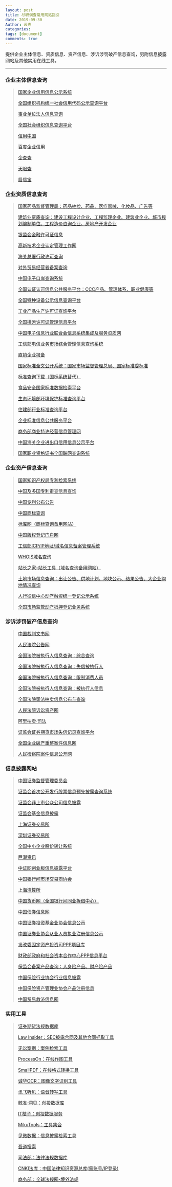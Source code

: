 ```yaml
---
layout: post
title: 尽职调查常用网站指引
date: 2019-09-30
Author: 云声
categories: 
tags: [document]
comments: true
---
```



提供企业主体信息、资质信息、资产信息、涉诉涉罚破产信息查询，另附信息披露网站及其他实用在线工具。



---



### 企业主体信息查询


> [国家企业信用信息公示系统](http://www.gsxt.gov.cn/index.html)
> 
> [全国组织机构统一社会信用代码公示查询平台](https://www.cods.org.cn/)
> 
> [事业单位法人信息查询](http://www.gjsy.gov.cn/cxzl/)
> 
> [全国社会组织信息查询平台](http://www.chinanpo.gov.cn/search/orgindex.html)
> 
> [信用中国](https://www.creditchina.gov.cn/)
> 
> [百度企业信用](https://xin.baidu.com/)
> 
> [企查查](https://www.qichacha.com/)
> 
> [天眼查](https://www.tianyancha.com/)
> 
> [启信宝](https://www.qixin.com/)


### 企业资质信息查询


> [国家药品监督管理局：药品抽检、药品、医疗器械、化妆品、广告等](http://qy1.sfda.gov.cn/datasearchcnda/face3/dir.html)
> 
> [建筑业资质查询：建设工程设计企业、工程监理企业、建筑业企业、城市规划编制单位、工程造价咨询企业、房地产开发企业](http://www.mohurd.gov.cn/wbdt/dwzzcx/index.html)
> 
> [银监会金融许可证信息](http://xukezheng.cbrc.gov.cn/ilicence/)
> 
> [高新技术企业认定管理工作网](http://www.innocom.gov.cn/)
> 
> [海关总署行政许可查询](http://www.customs.gov.cn/customs/302249/302334/302335/index.html)
> 
> [对外贸易经营者备案查询](http://iecms.mofcom.gov.cn/)
> 
> [中国电子口岸查询系统](http://www.chinaport.gov.cn/) 
> 
> [全国认证认可信息公共服务平台：CCC产品、管理体系、职业健康等](http://cx.cnca.cn/CertECloud/index/index/page)    
> 
> [全国特种设备公示信息查询平台](http://cnse.samr.gov.cn/)    
> 
> [工业产品生产许可证查询平台](http://gyxkz.aqsiq.gov.cn:8080/zhijian/)    
> 
> [全国排污许可证管理信息平台](http://permit.mee.gov.cn/permitExt/outside/default.jsp) 
> 
> [中国电子信息行业联合会信息系统集成及服务资质网](http://www.csi-s.org.cn/miitnew_webmap/miitnew_xxcx_jcqycx/)
> 
> [工信部电信业务市场综合管理信息查询系统](https://tsm.miit.gov.cn/dxxzsp/) 
> 
> [直销企业报备](http://zxjg.saic.gov.cn/samrmrkout/)
> 
> [国家标准全文公开系统：国家市场监督管理总局、国家标准委标准](http://www.gb688.cn/bzgk/gb/index)
> 
> [标准查询下载（国标系统替代）](https://www.antpedia.com/standard/)
> 
> [食品安全国家标准数据检索平台](http://bz.cfsa.net.cn/db)
> 
> [生态环境部环境保护标准查询平台](http://kjs.mee.gov.cn/hjbhbz/)
> 
> [住建部行业标准查询平台](http://www.mohurd.gov.cn/bzde/index.html)
> 
> [企业标准信息公共服务平台](http://www.cpbz.gov.cn/)
> 
> [商务部商业特许经营信息管理网](http://txjy.syggs.mofcom.gov.cn/)
> 
> [中国海关企业进出口信用信息公示平台](http://credit.customs.gov.cn/)
> 
> [国家职业资格证书全国联网查询系统](http://zscx.osta.org.cn/)


### 企业资产信息查询


> [国家知识产权局专利检索系统](http://pss-system.cnipa.gov.cn/sipopublicsearch/portal/uiIndex.shtml)
> 
> [中国及多国专利审查信息查询](http://cpquery.sipo.gov.cn/)   
> 
> [中国专利公布公告](http://epub.sipo.gov.cn/index.action)   
>
> [中国商标查询](http://wcjs.sbj.cnipa.gov.cn/txnT01.do)  
> 
> [标库网（商标查询备用网站）](http://www.tmkoo.com/)
> 
> [中国版权登记门户网](http://www.ccopyright.com.cn/)
> 
> [工信部ICP/IP地址/域名信息备案管理系统](http://www.beian.miit.gov.cn/)
> 
> [WHOIS域名查询](https://whois.icann.org/zh)
> 
> [站长之家-站长工具（域名查询备用网站）](http://tool.chinaz.com/)
> 
> [土地市场信息查询：出让公告、供地计划、地块公示、结果公告、大企业购地情况查询](http://www.landchina.com/)
> 
> [人行征信中心动产融资统一登记公示系统](https://www.zhongdengwang.org.cn/rs/main.jsp#)
> 
> [全国市场监管动产抵押登记业务系统](http://dcdy.gsxt.gov.cn/loginSydq/index.xhtml)


### 涉诉涉罚破产信息查询


> [中国裁判文书网](http://wenshu.court.gov.cn/) 
> 
> [人民法院公告网](https://rmfygg.court.gov.cn/)  
> 
> [全国法院被执行人信息查询：综合查询](http://zxgk.court.gov.cn/zhzxgk/)
> 
> [全国法院被执行人信息查询：失信被执行人](http://zxgk.court.gov.cn/zhixing/)
> 
> [全国法院被执行人信息查询：限制消费人员](http://zxgk.court.gov.cn/xgl/)
> 
> [全国法院被执行人信息查询：被执行人信息](http://zxgk.court.gov.cn/zhixing/)
> 
> [全国法院司法拍卖信息公布与查询](http://zxgk.court.gov.cn/sfpm/)
> 
> [人民法院诉讼资产网](https://www.rmfysszc.gov.cn/)
> 
> [阿里拍卖·司法](https://sf.taobao.com/)
> 
> [证监会证券期货市场失信记录查询平台](http://neris.csrc.gov.cn/shixinchaxun/)
> 
> [全国企业破产重整案件信息网](http://pccz.court.gov.cn/pcajxxw/index/xxwsy)
> 
> [人民检察院案件信息公开网](http://www.ajxxgk.jcy.gov.cn/html/gj/)


### 信息披露网站


> [中国证券监督管理委员会](http://www.csrc.gov.cn/pub/newsite/)
> 
> [证监会首次公开发行股票信息预先披露查询系统](http://eid.csrc.gov.cn/ipo/)
>
> [证监会非上市公众公司信息披露](http://eid.csrc.gov.cn/nlpc/)
>
> [证监会基金信息披露](http://eid.csrc.gov.cn/fund/)
> 
> [上海证券交易所](http://www.sse.com.cn/)
> 
> [深圳证券交易所](http://www.szse.cn/)
> 
> [全国中小企业股份转让系统](http://www.neeq.com.cn/)
> 
> [巨潮资讯](http://www.cninfo.com.cn/new/index)
> 
> [中证网创业板信息披露平台](http://chinext.cs.com.cn/index.html)
> 
> [中国银行间市场交易商协会](http://www.nafmii.org.cn/)
> 
> [上海清算所](http://www.shclearing.com/)
> 
> [中国货币网（全国银行间同业拆借中心）](http://www.chinamoney.com.cn/chinese/)
> 
> [中国债券信息网](https://www.chinabond.com.cn/d2s/index.html)
> 
> [中国证券投资基金业协会信息公示](http://gs.amac.org.cn/)
> 
> [中国证券业协会从业人员执业注册信息公示](http://exam.sac.net.cn/pages/registration/sac-publicity-report.html)
> 
> [发改委固定资产投资司PPP项目库](http://tzs.ndrc.gov.cn/zttp/PPPxmk/xmk/)
> 
> [财政部政府和社会资本合作中心PPP信息平台](http://www.cpppc.org/)
> 
> [保监会备案产品查询：人身险产品、财产险产品](http://bxjg.circ.gov.cn/web/site0/tab5253/)
> 
> [中国保险行业协会行业信息披露](http://icid.iachina.cn/ICID/)
> 
> [中国保险资产管理业协会产品注册信息](http://www.iamac.org.cn/cpzc/zcdt/)
> 
> [中国贸易救济信息网](http://cacs.mofcom.gov.cn/index.shtml)



### 实用工具


> [证券期货法规数据库](http://neris.csrc.gov.cn/falvfagui/)
> 
> [Law Insider：SEC披露合同及其他合同抓取工具](https://www.lawinsider.com/)
> 
> [无讼案例：案例检索工具](https://www.itslaw.com/bj)
> 
> [ProcessOn：在线作图工具](https://www.processon.com/)
> 
> [SmallPDF：在线格式转换工具](https://smallpdf.com/cn/pdf-to-word)
> 
> [诚华OCR：图像文字识别工具](https://zhcn.109876543210.com/)
> 
> [讯飞听见：语音转写工具](https://www.iflyrec.com/)
> 
> [鲸准·洞见：创投数据库](https://insight.jingdata.com/#/?type=register&invite_code=300010)
> 
> [IT桔子：创投数据服务](https://www.itjuzi.com/)
> 
> [MikuTools：工具集合](https://miku.tools/)
> 
> [见微数据：信息披露检索工具](https://www.jianweidata.com/)
> 
> [吾道搜索](https://www.iwudao.tech/)
>
> [司法部：法律法规数据库](http://search.chinalaw.gov.cn/search2.html)
>
> [CNKI法库：中国法律知识资源总库(需账号/IP登录)](http://law.cnki.net/)
>
> [商务部：全球法规网-境外法规](http://policy.mofcom.gov.cn/page/list/nations.html)
